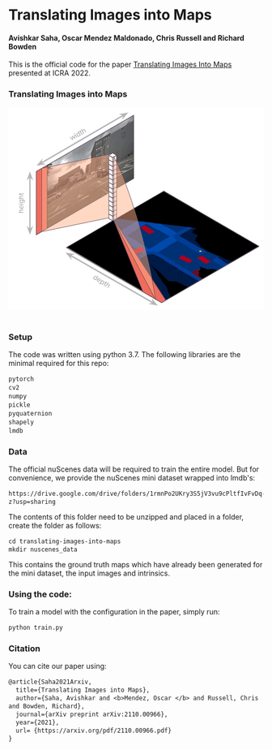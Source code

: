 # Translating Images into Maps
#### Avishkar Saha, Oscar Mendez Maldonado, Chris Russell and Richard Bowden

This is the official code for the paper [Translating Images Into Maps](https://arxiv.org/abs/2110.00966) presented at ICRA 2022.

### Translating Images into Maps
<div>
<img src="images/image_to_bev_motivation.gif"></img>
</div>
<br />

### Setup
The code was written using python 3.7. 
The following libraries are the minimal required for this repo: 
```python
pytorch
cv2
numpy
pickle
pyquaternion
shapely
lmdb
```

### Data
The official nuScenes data will be required to train the entire model. 
But for convenience, we provide the nuScenes mini dataset wrapped into 
lmdb's:
```
https://drive.google.com/drive/folders/1rmnPo2UKry3S5jV3vu9cPltfIvFvDq-z?usp=sharing
```

The contents of this folder need to be unzipped and placed in a folder, create the folder
as follows:
```
cd translating-images-into-maps
mkdir nuscenes_data
```

This contains the ground truth maps which have already been generated for
the mini dataset, the input images and intrinsics.

### Using the code:
To train a model with the configuration in the paper, simply run:
```bash
python train.py  
```

### Citation
You can cite our paper using: 
```
@article{Saha2021Arxiv,
  title={Translating Images into Maps},
  author={Saha, Avishkar and <b>Mendez, Oscar </b> and Russell, Chris and Bowden, Richard},
  journal={arXiv preprint arXiv:2110.00966},
  year={2021},
  url= {https://arxiv.org/pdf/2110.00966.pdf}
}
```
